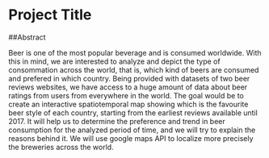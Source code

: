 # Project Title

##Abstract

Beer is one of the most popular beverage and is consumed worldwide. With this in mind, we are interested to analyze and depict the type of consommation across the world,
that is, which kind of beers are consumed and prefered in which country. Being provided with datasets of two beer reviews websites, we have access to a huge amount of data about 
beer ratings from users from everywhere in the world. The goal would be to create an interactive spatiotemporal map showing which is the favourite beer style 
of each country, starting from the earliest reviews available until 2017. It will help us to determine the preference and trend in beer consumption for the analyzed period of time,
and we will try to explain the reasons behind it. We will use google maps API to localize more precisely the breweries across the world.



